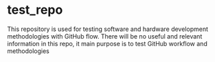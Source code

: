 # test_repo
This repository is used for testing software and hardware development methodologies with GitHub flow.
There will be no useful and relevant information in this repo, it main purpose is to test GitHub workflow and methodologies
